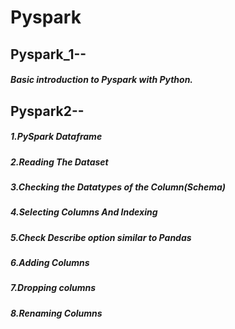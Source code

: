 # Pyspark

## Pyspark_1--
##### Basic introduction to Pyspark with Python.

## Pyspark2--
##### 1.PySpark Dataframe
##### 2.Reading The Dataset
##### 3.Checking the Datatypes of the Column(Schema)
##### 4.Selecting Columns And Indexing
##### 5.Check Describe option similar to Pandas
##### 6.Adding Columns
##### 7.Dropping columns
##### 8.Renaming Columns
